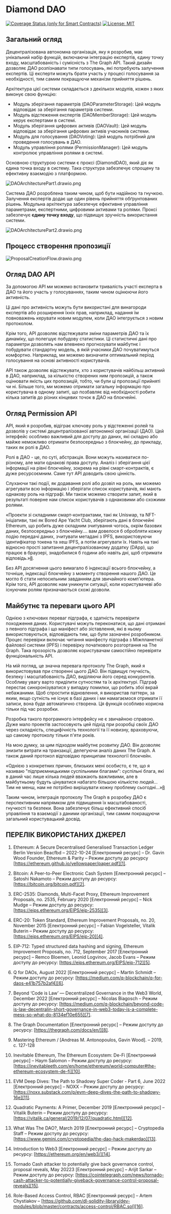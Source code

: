 # Diamond DAO

[![Coverage Status (only for Smart Contracts)](https://codecov.io/gh/dl-solidity-library/dev-modules/graph/badge.svg)](https://codecov.io/gh/dl-solidity-library/dev-modules)
[![License: MIT](https://img.shields.io/badge/License-MIT-yellow.svg)](https://opensource.org/licenses/MIT)

## Загальний огляд

Децентралізована автономна організація, яку я розробив, має унікальний набір функцій, включаючи інтеграцію експертів, єдину точку входу, масштабованість і сумісність з The Graph API. Такий дизайн дозволяє ДАО розпізнавати типи голосувань, які потребують залучення експертів. Ці експерти можуть брати участь у процесі голосування за необхідності, тим самим покращуючи механізм прийняття рішень.

Архітектура цієї системи складається з декількох модулів, кожен з яких виконує свою функцію:
* Модуль зберігання параметрів (DAOParameterStorage): Цей модуль відповідає за зберігання параметрів системи.
* Модуль відстеження експертів (DAOMemberStorage): Цей модуль керує експертами в системі.
* Модуль зберігання цифрових активів (DAOVault): Цей модуль відповідає за зберігання цифрових активів учасників системи.
* Модуль для голосування (DAOVoting): Цей модуль потрібний для проведення голосувань в ДАО.
* Модуль управління ролями (PermissionManager): Цей модуль контролює управління ролями в системі.

Основною структурою системи є проксі (DiamondDAO), який діє як єдина точка входу в систему. Така структура забезпечує спрощену та ефективну взаємодію з платформою.

![DAOArchitecturePart1.drawio.png](./assets/DAOArchitecturePart1.drawio.png)

Система ДАО розроблена таким чином, щоб бути надійною та гнучкою. Залучення експертів додає ще один рівень прийняття обґрунтованих рішень. Модульна архітектура забезпечує ефективне управління параметрами, експертними, цифровими активами та ролями. Проксі забезпечує **єдину точку входу**, що підвищує зручність використання системи. 

![DAOArchitecturePart2.drawio.png](./assets/DAOArchitecturePart2.drawio.png)

## Процесс створення пропозиції

![ProposalCreationFlow.drawio.png](./assets/ProposalCreationFlow.drawio.png)

## Огляд DAO API

За допомогою API ми можемо встановити тривалість участі експерта в ДАО та його участь у голосуваннях, таким чином оцінюючи його активність. 

Ці дані про активність можуть бути використані для винагороди експертів або розширення їхніх прав, наприклад, надання їм повноважень керувати новим модулем, коли ДАО інтегрується з новим протоколом.

Крім того, API дозволяє відстежувати зміни параметрів ДАО та їх динаміку, що полегшує побудову статистики. Ці статистичні дані про параметри дозволять нам впевнено прогнозувати майбутнє і побудувати стандартну модель, в якій учасники ДАО почуватимуться комфортно. Наприклад, ми можемо визначити оптимальний період голосування на основі активності користувачів.

API також дозволяє відстежувати, хто з користувачів найбільш активний в ДАО, наприклад, за кількістю створених ним пропозицій, а також оцінювати якість цих пропозицій, тобто, чи були ці пропозиції прийняті чи ні. Більше того, ми можемо отримати загальну інформацію про користувача в одному запиті, що позбавляє від необхідності робити кілька запитів до різних кінцевих точок в ДАО на блокчейні.

## Огляд Permission API

API, який я розробив, відіграє ключову роль у відстеженні ролей та дозволів у системі децентралізованої автономної організації (ДАО). Цей інтерфейс особливо важливий для доступу до даних, які складно або майже неможливо отримати безпосередньо з блокчейну, до прикладу, таких як ролі в ДАО.

Ролі в ДАО - це, по суті, абстракція. Вони можуть називатися по-різному, але мати однакові права доступу. Аналіз і зберігання цієї інформації на рівні блокчейну, зокрема на рівні смарт-контрактів, є дуже ресурсоємним. Саме тут API доводить свою цінність.

Слухаючи такі події, як додавання ролі або дозвіл на роль, ми можемо агрегувати всю інформацію і зберігати список користувачів, які мають однакову роль на підграфі. Ми також можемо створити запит, який в результаті поверне нам список користувачів з однаковими або схожими ролями.

«Проекти зі складними смарт-контрактами, такі як Uniswap, та NFT-ініціативи, такі як Bored Ape Yacht Club, зберігають дані в блокчейні Ethereum, що робить дуже складним зчитування чогось, окрім базових даних, безпосередньо з блокчейну…. вам довелося б обробляти кожну подію передачі даних, зчитувати метадані з IPFS, використовуючи ідентифікатор токена та хеш IPFS, а потім агрегувати їх. Навіть на такі відносно прості запитання децентралізованому додатку (DApp), що працює в браузері, знадобилися б години або навіть дні, щоб отримати відповідь.»[8].

Без API досягнення цього вимагало б індексації всього блокчейну, а точніше, індексації блокчейну з моменту створення нашого ДАО. Це могло б стати непосильним завданням для звичайного комп'ютера. Крім того, API дозволяє нам уникнути ситуації, коли користувачеві або існуючим ролям призначаються схожі дозволи.


## Майбутнє та переваги цього API

Однією з ключових переваг підграфа, є здатність перевірити походження даних. Користувачі можуть переконатися, що дані отримані з певного підграфа і що маніфест або зіставлення, які в ньому використовуються, відповідають тим, що були зазначені розробником. Процес перевірки включає читання маніфесту підграфа з Міжпланетної файлової системи (IPFS) і перевірку початкового розгортання на The Graph. Така прозорість дозволяє користувачам самостійно перевіряти функціональність API.

На мій погляд, це значна перевага протоколу The Graph, який я використовував при створенні цього ДАО. Він підвищує гнучкість, безпеку і масштабованість ДАО, виділяючи його серед конкурентів.
Особливу увагу варто приділити сутностям та їх архітектурі. Підграф перестає синхронізуватися у випадку помилки, що робить збої вкрай небажаними. Щоб спростити відновлення, я використав паттерн, за яким, якщо сутність не існує в базі даних і ми намагаємося отримати її записи, вона буде автоматично створена. Ця функція особливо корисна тільки під час розробки.

Розробка такого програмного інтерфейсу не є звичайною справою. Дуже мало проектів застосовують цей підхід при розробці своїх ДАО через складність, специфічність технології та її новизну, враховуючи, що самому протоколу тільки п'яти років.

На мою думку, за цим підходом майбутнє розвитку ДАО. Він дозволяє знизити витрати на транзакції, делегуючи аналіз даних The Graph. А також даний протокол відповідаю принципам технології блокчейн.

«Однією з конкретних причин, близьких мені особисто, є те, що я називаю "підприємницькими суспільними благами": суспільні блага, які в даний час лише кілька людей вважають важливими, але в майбутньому будуть цінуватися набагато більшою кількістю людей... Тим не менш, нам не потрібно вирішувати кожну проблему сьогодні...»[8]

Таким чином, інтеграція протоколу The Graph в розробку ДАО є перспективним напрямком для підвищення їх масштабованості, гнучкості та безпеки. Вона забезпечує більш ефективний спосіб управління та взаємодії з даними організації, тим самим покращуючи загальний користувацький досвід.

## ПЕРЕЛІК ВИКОРИСТАНИХ ДЖЕРЕЛ
    
[1]: https://ethereum.github.io/yellowpaper/paper.pdf
[2]: https://bitcoin.org/bitcoin.pdf
[3]: https://eips.ethereum.org/EIPS/eip-2535
[4]: https://eips.ethereum.org/EIPS/eip-20
[5]: https://eips.ethereum.org/EIPS/eip-712
[6]: https://medium.com/q-blockchain/q-for-daos-e41b757b2af4
[7]: https://medium.com/q-blockchain/beyond-code-is-law-decentralin-short-governance-in-web3-today-is-a-complete-mess-so-what-do-8134ef10e655
[8]: https://thegraph.com/docs/en/
[10]: https://inevitableeth.com/en/home/ethereum/world-computer#the-ethereum-ecosystem-de-fi
[11]: https://noxx.substack.com/p/evm-deep-dives-the-path-to-shadowy-16e
[12]: https://vitalik.ca/general/2019/12/07/quadratic.html
[13]: https://www.gemini.com/cryptopedia/the-dao-hack-makerdao
[14]: https://ethereum.org/en/web3/
[15]: https://cointelegraph.com/news/tornado-cash-attacker-to-potentially-giveback-governance-control-proposal-reveals
[16]: https://github.com/dl-solidity-library/dev-modules/blob/master/contracts/access-control/RBAC.sol

1. Ethereum: A Secure Decentralised Generalised Transaction Ledger Berlin Version Beacfbd – 2022-10-24 [Електронний ресурс] – Dr. Gavin Wood Founder, Ethereum & Parity – Режим доступу до ресурсу [https://ethereum.github.io/yellowpaper/paper.pdf][1].

2. Bitcoin: A Peer-to-Peer Electronic Cash System [Електронний ресурс] – Satoshi Nakamoto – Режим доступу до ресурсу: [https://bitcoin.org/bitcoin.pdf][2].

3. ERC-2535: Diamonds, Multi-Facet Proxy, Ethereum Improvement Proposals, no. 2535, February 2020 [Електронний ресурс] –  Nick Mudge –  Режим доступу до ресурсу: [https://eips.ethereum.org/EIPS/eip-2535][3].

4. ERC-20: Token Standard, Ethereum Improvement Proposals, no. 20, November 2015 [Електронний ресурс] –  Fabian Vogelsteller, Vitalik Buterin – Режим доступу до ресурсу:  [https://eips.ethereum.org/EIPS/eip-20][4].

5. EIP-712: Typed structured data hashing and signing, Ethereum Improvement Proposals, no. 712, September 2017 [Електронний ресурс] – Remco Bloemen, Leonid Logvinov, Jacob Evans – Режим доступу до ресурсу: [https://eips.ethereum.org/EIPS/eip-712][5].

6. Q for DAOs, August 2022 [Електронний ресурс] – Martin Schmidt – Режим доступу до ресурсу: [https://medium.com/q-blockchain/q-for-daos-e41b757b2af4][6].

7. Beyond ‘Code is Law’ — Decentralized Governance in the Web3 World, December 2022 [Електронний ресурс] – Nicolas Biagosch – Режим доступу до ресурсу: [https://medium.com/q-blockchain/beyond-code-is-law-decentralin-short-governance-in-web3-today-is-a-complete-mess-so-what-do-8134ef10e655][7].

8. The Graph Documentation [Електронний ресурс] – Режим доступу до ресурсу: [https://thegraph.com/docs/en/][8].

9. Mastering Ethereum / [Andreas M. Antonopoulos, Gavin Wood]. – 2019, с. 127-128

10. Inevitable Ethereum, The Ethereum Ecosystem: De-Fi [Електронний ресурс] – Haym Salomon – Режим доступу до ресурсу:   [https://inevitableeth.com/en/home/ethereum/world-computer#the-ethereum-ecosystem-de-fi][10].

11. EVM Deep Dives: The Path to Shadowy Super Coder - Part 6, June 2022 [Електронний ресурс] – NOXX – Режим доступу до ресурсу: [https://noxx.substack.com/p/evm-deep-dives-the-path-to-shadowy-16e][11].

12. Quadratic Payments: A Primer, December 2019 [Електронний ресурс] – Vitalik Buterin – Режим доступу до ресурсу: [https://vitalik.ca/general/2019/12/07/quadratic.html][12]. 

13. What Was The DAO?, March 2019  [Електронний ресурс] – Cryptopedia Staff – Режим доступу до ресурсу: [https://www.gemini.com/cryptopedia/the-dao-hack-makerdao][13].

14. Introduction to Web3 [Електронний ресурс] – Режим доступу до ресурсу: [https://ethereum.org/en/web3/][14]. 

15. Tornado Cash attacker to potentially give back governance control, proposal reveals, May 20223 [Електронний ресурс] – Arijit Sarkar – Режим доступу до ресурсу: [https://cointelegraph.com/news/tornado-cash-attacker-to-potentially-giveback-governance-control-proposal-reveals][15].

16. Role-Based Access Control, RBAC [Електронний ресурс] – Artem Chystiakov – [https://github.com/dl-solidity-library/dev-modules/blob/master/contracts/access-control/RBAC.sol][16].
